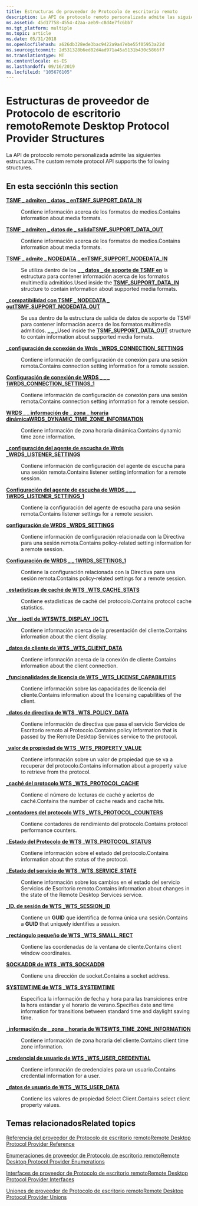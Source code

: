 ```yaml
---
title: Estructuras de proveedor de Protocolo de escritorio remoto
description: La API de protocolo remoto personalizada admite las siguientes estructuras.
ms.assetid: 45d17758-4554-42aa-aeb9-c8d4e7fc6bb7
ms.tgt_platform: multiple
ms.topic: article
ms.date: 05/31/2018
ms.openlocfilehash: a626db328ede3bac9422a9a47ebe55f05953a22d
ms.sourcegitcommit: 2d531328b6ed82d4ad971a45a5131b430c5866f7
ms.translationtype: MT
ms.contentlocale: es-ES
ms.lasthandoff: 09/16/2019
ms.locfileid: "105676105"
---
```

# <a name="remote-desktop-protocol-provider-structures"></a><span data-ttu-id="6c09d-103">Estructuras de proveedor de Protocolo de escritorio remoto</span><span class="sxs-lookup"><span data-stu-id="6c09d-103">Remote Desktop Protocol Provider Structures</span></span>

<span data-ttu-id="6c09d-104">La API de protocolo remoto personalizada admite las siguientes estructuras.</span><span class="sxs-lookup"><span data-stu-id="6c09d-104">The custom remote protocol API supports the following structures.</span></span>

## <a name="in-this-section"></a><span data-ttu-id="6c09d-105">En esta sección</span><span class="sxs-lookup"><span data-stu-id="6c09d-105">In this section</span></span>

<dl> <dt>

[<span data-ttu-id="6c09d-106">**TSMF \_ admiten \_ datos \_ en**</span><span class="sxs-lookup"><span data-stu-id="6c09d-106">**TSMF\_SUPPORT\_DATA\_IN**</span></span>](tsmf-support-data-in.md)
</dt> <dd>

<span data-ttu-id="6c09d-107">Contiene información acerca de los formatos de medios.</span><span class="sxs-lookup"><span data-stu-id="6c09d-107">Contains information about media formats.</span></span>

</dd> <dt>

[<span data-ttu-id="6c09d-108">**TSMF \_ admiten \_ datos de \_ salida**</span><span class="sxs-lookup"><span data-stu-id="6c09d-108">**TSMF\_SUPPORT\_DATA\_OUT**</span></span>](tsmf-support-data-out.md)
</dt> <dd>

<span data-ttu-id="6c09d-109">Contiene información acerca de los formatos de medios.</span><span class="sxs-lookup"><span data-stu-id="6c09d-109">Contains information about media formats.</span></span>

</dd> <dt>

[<span data-ttu-id="6c09d-110">**TSMF \_ admite \_ NODEDATA \_ en**</span><span class="sxs-lookup"><span data-stu-id="6c09d-110">**TSMF\_SUPPORT\_NODEDATA\_IN**</span></span>](tsmf-support-nodedata-in.md)
</dt> <dd>

<span data-ttu-id="6c09d-111">Se utiliza dentro de los [**\_ \_ datos \_ de soporte de TSMF en**](tsmf-support-data-in.md) la estructura para contener información acerca de los formatos multimedia admitidos.</span><span class="sxs-lookup"><span data-stu-id="6c09d-111">Used inside the [**TSMF\_SUPPORT\_DATA\_IN**](tsmf-support-data-in.md) structure to contain information about supported media formats.</span></span>

</dd> <dt>

[<span data-ttu-id="6c09d-112">**\_compatibilidad con TSMF \_ NODEDATA \_ out**</span><span class="sxs-lookup"><span data-stu-id="6c09d-112">**TSMF\_SUPPORT\_NODEDATA\_OUT**</span></span>](tsmf-support-nodedata-out.md)
</dt> <dd>

<span data-ttu-id="6c09d-113">Se usa dentro de la estructura de salida de datos de soporte de TSMF para contener información acerca de los formatos multimedia admitidos. [**\_ \_ \_**](tsmf-support-data-out.md)</span><span class="sxs-lookup"><span data-stu-id="6c09d-113">Used inside the [**TSMF\_SUPPORT\_DATA\_OUT**](tsmf-support-data-out.md) structure to contain information about supported media formats.</span></span>

</dd> <dt>

[<span data-ttu-id="6c09d-114">**\_configuración de conexión de Wrds \_**</span><span class="sxs-lookup"><span data-stu-id="6c09d-114">**WRDS\_CONNECTION\_SETTINGS**</span></span>](/windows/desktop/api/Wtsdefs/ns-wtsdefs-wrds_connection_settings)
</dt> <dd>

<span data-ttu-id="6c09d-115">Contiene información de configuración de conexión para una sesión remota.</span><span class="sxs-lookup"><span data-stu-id="6c09d-115">Contains connection setting information for a remote session.</span></span>

</dd> <dt>

[<span data-ttu-id="6c09d-116">**Configuración de conexión de WRDS \_ \_ \_ 1**</span><span class="sxs-lookup"><span data-stu-id="6c09d-116">**WRDS\_CONNECTION\_SETTINGS\_1**</span></span>](/windows/desktop/api/Wtsdefs/ns-wtsdefs-wrds_connection_settings_1)
</dt> <dd>

<span data-ttu-id="6c09d-117">Contiene información de configuración de conexión para una sesión remota.</span><span class="sxs-lookup"><span data-stu-id="6c09d-117">Contains connection setting information for a remote session.</span></span>

</dd> <dt>

[<span data-ttu-id="6c09d-118">**WRDS \_ \_ información de \_ zona \_ horaria dinámica**</span><span class="sxs-lookup"><span data-stu-id="6c09d-118">**WRDS\_DYNAMIC\_TIME\_ZONE\_INFORMATION**</span></span>](/windows/desktop/api/Wtsdefs/ns-wtsdefs-wrds_dynamic_time_zone_information)
</dt> <dd>

<span data-ttu-id="6c09d-119">Contiene información de zona horaria dinámica.</span><span class="sxs-lookup"><span data-stu-id="6c09d-119">Contains dynamic time zone information.</span></span>

</dd> <dt>

[<span data-ttu-id="6c09d-120">**\_configuración del agente de escucha de Wrds \_**</span><span class="sxs-lookup"><span data-stu-id="6c09d-120">**WRDS\_LISTENER\_SETTINGS**</span></span>](/windows/desktop/api/Wtsdefs/ns-wtsdefs-wrds_listener_settings)
</dt> <dd>

<span data-ttu-id="6c09d-121">Contiene información de configuración del agente de escucha para una sesión remota.</span><span class="sxs-lookup"><span data-stu-id="6c09d-121">Contains listener setting information for a remote session.</span></span>

</dd> <dt>

[<span data-ttu-id="6c09d-122">**Configuración del agente de escucha de WRDS \_ \_ \_ 1**</span><span class="sxs-lookup"><span data-stu-id="6c09d-122">**WRDS\_LISTENER\_SETTINGS\_1**</span></span>](/windows/desktop/api/Wtsdefs/ns-wtsdefs-wrds_listener_settings_1)
</dt> <dd>

<span data-ttu-id="6c09d-123">Contiene la configuración del agente de escucha para una sesión remota.</span><span class="sxs-lookup"><span data-stu-id="6c09d-123">Contains listener settings for a remote session.</span></span>

</dd> <dt>

[<span data-ttu-id="6c09d-124">**configuración de WRDS \_**</span><span class="sxs-lookup"><span data-stu-id="6c09d-124">**WRDS\_SETTINGS**</span></span>](/windows/desktop/api/Wtsdefs/ns-wtsdefs-wrds_settings)
</dt> <dd>

<span data-ttu-id="6c09d-125">Contiene información de configuración relacionada con la Directiva para una sesión remota.</span><span class="sxs-lookup"><span data-stu-id="6c09d-125">Contains policy-related setting information for a remote session.</span></span>

</dd> <dt>

[<span data-ttu-id="6c09d-126">**Configuración de WRDS \_ \_ 1**</span><span class="sxs-lookup"><span data-stu-id="6c09d-126">**WRDS\_SETTINGS\_1**</span></span>](/windows/desktop/api/Wtsdefs/ns-wtsdefs-wrds_settings_1)
</dt> <dd>

<span data-ttu-id="6c09d-127">Contiene la configuración relacionada con la Directiva para una sesión remota.</span><span class="sxs-lookup"><span data-stu-id="6c09d-127">Contains policy-related settings for a remote session.</span></span>

</dd> <dt>

[<span data-ttu-id="6c09d-128">**\_estadísticas de caché de WTS \_**</span><span class="sxs-lookup"><span data-stu-id="6c09d-128">**WTS\_CACHE\_STATS**</span></span>](/windows/desktop/api/Wtsdefs/ns-wtsdefs-wts_cache_stats)
</dt> <dd>

<span data-ttu-id="6c09d-129">Contiene estadísticas de caché del protocolo.</span><span class="sxs-lookup"><span data-stu-id="6c09d-129">Contains protocol cache statistics.</span></span>

</dd> <dt>

[<span data-ttu-id="6c09d-130">**\_Ver \_ ioctl de WTS**</span><span class="sxs-lookup"><span data-stu-id="6c09d-130">**WTS\_DISPLAY\_IOCTL**</span></span>](/windows/desktop/api/Wtsdefs/ns-wtsdefs-wts_display_ioctl)
</dt> <dd>

<span data-ttu-id="6c09d-131">Contiene información acerca de la presentación del cliente.</span><span class="sxs-lookup"><span data-stu-id="6c09d-131">Contains information about the client display.</span></span>

</dd> <dt>

[<span data-ttu-id="6c09d-132">**\_datos de cliente de WTS \_**</span><span class="sxs-lookup"><span data-stu-id="6c09d-132">**WTS\_CLIENT\_DATA**</span></span>](/windows/desktop/api/Wtsdefs/ns-wtsdefs-wts_client_data)
</dt> <dd>

<span data-ttu-id="6c09d-133">Contiene información acerca de la conexión de cliente.</span><span class="sxs-lookup"><span data-stu-id="6c09d-133">Contains information about the client connection.</span></span>

</dd> <dt>

[<span data-ttu-id="6c09d-134">**\_funcionalidades de licencia de WTS \_**</span><span class="sxs-lookup"><span data-stu-id="6c09d-134">**WTS\_LICENSE\_CAPABILITIES**</span></span>](/windows/desktop/api/Wtsdefs/ns-wtsdefs-wts_license_capabilities)
</dt> <dd>

<span data-ttu-id="6c09d-135">Contiene información sobre las capacidades de licencia del cliente.</span><span class="sxs-lookup"><span data-stu-id="6c09d-135">Contains information about the licensing capabilities of the client.</span></span>

</dd> <dt>

[<span data-ttu-id="6c09d-136">**\_datos de directiva de WTS \_**</span><span class="sxs-lookup"><span data-stu-id="6c09d-136">**WTS\_POLICY\_DATA**</span></span>](/windows/desktop/api/Wtsdefs/ns-wtsdefs-wts_policy_data)
</dt> <dd>

<span data-ttu-id="6c09d-137">Contiene información de directiva que pasa el servicio Servicios de Escritorio remoto al Protocolo.</span><span class="sxs-lookup"><span data-stu-id="6c09d-137">Contains policy information that is passed by the Remote Desktop Services service to the protocol.</span></span>

</dd> <dt>

[<span data-ttu-id="6c09d-138">**\_valor de propiedad de WTS \_**</span><span class="sxs-lookup"><span data-stu-id="6c09d-138">**WTS\_PROPERTY\_VALUE**</span></span>](/windows/desktop/api/Wtsdefs/ns-wtsdefs-wts_property_value)
</dt> <dd>

<span data-ttu-id="6c09d-139">Contiene información sobre un valor de propiedad que se va a recuperar del protocolo.</span><span class="sxs-lookup"><span data-stu-id="6c09d-139">Contains information about a property value to retrieve from the protocol.</span></span>

</dd> <dt>

[<span data-ttu-id="6c09d-140">**\_caché del protocolo WTS \_**</span><span class="sxs-lookup"><span data-stu-id="6c09d-140">**WTS\_PROTOCOL\_CACHE**</span></span>](/windows/desktop/api/Wtsdefs/ns-wtsdefs-wts_protocol_cache)
</dt> <dd>

<span data-ttu-id="6c09d-141">Contiene el número de lecturas de caché y aciertos de caché.</span><span class="sxs-lookup"><span data-stu-id="6c09d-141">Contains the number of cache reads and cache hits.</span></span>

</dd> <dt>

[<span data-ttu-id="6c09d-142">**\_contadores del protocolo WTS \_**</span><span class="sxs-lookup"><span data-stu-id="6c09d-142">**WTS\_PROTOCOL\_COUNTERS**</span></span>](/windows/desktop/api/Wtsdefs/ns-wtsdefs-wts_protocol_counters)
</dt> <dd>

<span data-ttu-id="6c09d-143">Contiene contadores de rendimiento del protocolo.</span><span class="sxs-lookup"><span data-stu-id="6c09d-143">Contains protocol performance counters.</span></span>

</dd> <dt>

[<span data-ttu-id="6c09d-144">**\_Estado del Protocolo de WTS \_**</span><span class="sxs-lookup"><span data-stu-id="6c09d-144">**WTS\_PROTOCOL\_STATUS**</span></span>](/windows/desktop/api/Wtsdefs/ns-wtsdefs-wts_protocol_status)
</dt> <dd>

<span data-ttu-id="6c09d-145">Contiene información sobre el estado del protocolo.</span><span class="sxs-lookup"><span data-stu-id="6c09d-145">Contains information about the status of the protocol.</span></span>

</dd> <dt>

[<span data-ttu-id="6c09d-146">**\_Estado del servicio de WTS \_**</span><span class="sxs-lookup"><span data-stu-id="6c09d-146">**WTS\_SERVICE\_STATE**</span></span>](/windows/desktop/api/Wtsdefs/ns-wtsdefs-wts_service_state)
</dt> <dd>

<span data-ttu-id="6c09d-147">Contiene información sobre los cambios en el estado del servicio Servicios de Escritorio remoto.</span><span class="sxs-lookup"><span data-stu-id="6c09d-147">Contains information about changes in the state of the Remote Desktop Services service.</span></span>

</dd> <dt>

[<span data-ttu-id="6c09d-148">**\_ID. de sesión de WTS \_**</span><span class="sxs-lookup"><span data-stu-id="6c09d-148">**WTS\_SESSION\_ID**</span></span>](/windows/desktop/api/Wtsdefs/ns-wtsdefs-wts_session_id)
</dt> <dd>

<span data-ttu-id="6c09d-149">Contiene un **GUID** que identifica de forma única una sesión.</span><span class="sxs-lookup"><span data-stu-id="6c09d-149">Contains a **GUID** that uniquely identifies a session.</span></span>

</dd> <dt>

[<span data-ttu-id="6c09d-150">**\_rectángulo pequeño de WTS \_**</span><span class="sxs-lookup"><span data-stu-id="6c09d-150">**WTS\_SMALL\_RECT**</span></span>](/windows/desktop/api/Wtsdefs/ns-wtsdefs-wts_small_rect)
</dt> <dd>

<span data-ttu-id="6c09d-151">Contiene las coordenadas de la ventana de cliente.</span><span class="sxs-lookup"><span data-stu-id="6c09d-151">Contains client window coordinates.</span></span>

</dd> <dt>

[<span data-ttu-id="6c09d-152">**SOCKADDR de WTS \_**</span><span class="sxs-lookup"><span data-stu-id="6c09d-152">**WTS\_SOCKADDR**</span></span>](/windows/desktop/api/Wtsdefs/ns-wtsdefs-wts_sockaddr)
</dt> <dd>

<span data-ttu-id="6c09d-153">Contiene una dirección de socket.</span><span class="sxs-lookup"><span data-stu-id="6c09d-153">Contains a socket address.</span></span>

</dd> <dt>

[<span data-ttu-id="6c09d-154">**SYSTEMTIME de WTS \_**</span><span class="sxs-lookup"><span data-stu-id="6c09d-154">**WTS\_SYSTEMTIME**</span></span>](/windows/desktop/api/Wtsdefs/ns-wtsdefs-wts_systemtime)
</dt> <dd>

<span data-ttu-id="6c09d-155">Especifica la información de fecha y hora para las transiciones entre la hora estándar y el horario de verano.</span><span class="sxs-lookup"><span data-stu-id="6c09d-155">Specifies date and time information for transitions between standard time and daylight saving time.</span></span>

</dd> <dt>

[<span data-ttu-id="6c09d-156">**\_información de \_ zona \_ horaria de WTS**</span><span class="sxs-lookup"><span data-stu-id="6c09d-156">**WTS\_TIME\_ZONE\_INFORMATION**</span></span>](/windows/desktop/api/Wtsdefs/ns-wtsdefs-wts_time_zone_information)
</dt> <dd>

<span data-ttu-id="6c09d-157">Contiene información de zona horaria del cliente.</span><span class="sxs-lookup"><span data-stu-id="6c09d-157">Contains client time zone information.</span></span>

</dd> <dt>

[<span data-ttu-id="6c09d-158">**\_credencial de usuario de WTS \_**</span><span class="sxs-lookup"><span data-stu-id="6c09d-158">**WTS\_USER\_CREDENTIAL**</span></span>](/windows/desktop/api/Wtsdefs/ns-wtsdefs-wts_user_credential)
</dt> <dd>

<span data-ttu-id="6c09d-159">Contiene información de credenciales para un usuario.</span><span class="sxs-lookup"><span data-stu-id="6c09d-159">Contains credential information for a user.</span></span>

</dd> <dt>

[<span data-ttu-id="6c09d-160">**\_datos de usuario de WTS \_**</span><span class="sxs-lookup"><span data-stu-id="6c09d-160">**WTS\_USER\_DATA**</span></span>](/windows/desktop/api/Wtsdefs/ns-wtsdefs-wts_user_data)
</dt> <dd>

<span data-ttu-id="6c09d-161">Contiene los valores de propiedad Select Client.</span><span class="sxs-lookup"><span data-stu-id="6c09d-161">Contains select client property values.</span></span>

</dd> </dl>

## <a name="related-topics"></a><span data-ttu-id="6c09d-162">Temas relacionados</span><span class="sxs-lookup"><span data-stu-id="6c09d-162">Related topics</span></span>

<dl> <dt>

[<span data-ttu-id="6c09d-163">Referencia del proveedor de Protocolo de escritorio remoto</span><span class="sxs-lookup"><span data-stu-id="6c09d-163">Remote Desktop Protocol Provider Reference</span></span>](custom-remote-protocol-reference.md)
</dt> <dt>

[<span data-ttu-id="6c09d-164">Enumeraciones de proveedor de Protocolo de escritorio remoto</span><span class="sxs-lookup"><span data-stu-id="6c09d-164">Remote Desktop Protocol Provider Enumerations</span></span>](custom-remote-protocol-enumerations.md)
</dt> <dt>

[<span data-ttu-id="6c09d-165">Interfaces de proveedor de Protocolo de escritorio remoto</span><span class="sxs-lookup"><span data-stu-id="6c09d-165">Remote Desktop Protocol Provider Interfaces</span></span>](custom-remote-protocol-interfaces.md)
</dt> <dt>

[<span data-ttu-id="6c09d-166">Uniones de proveedor de Protocolo de escritorio remoto</span><span class="sxs-lookup"><span data-stu-id="6c09d-166">Remote Desktop Protocol Provider Unions</span></span>](custom-remote-protocol-unions.md)
</dt> </dl>

 

 




